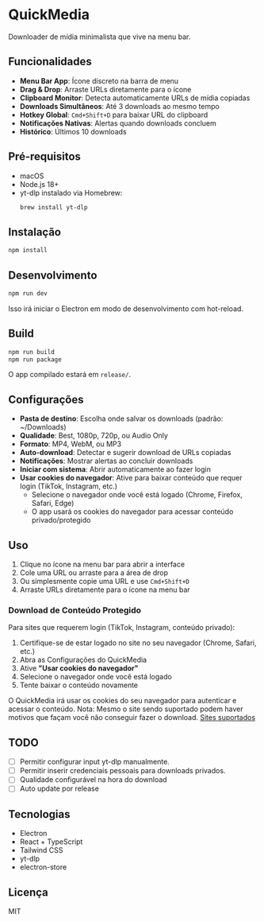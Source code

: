 # QuickMedia

Downloader de mídia minimalista que vive na menu bar.

## Funcionalidades

- **Menu Bar App**: Ícone discreto na barra de menu
- **Drag & Drop**: Arraste URLs diretamente para o ícone
- **Clipboard Monitor**: Detecta automaticamente URLs de mídia copiadas
- **Downloads Simultâneos**: Até 3 downloads ao mesmo tempo
- **Hotkey Global**: `Cmd+Shift+D` para baixar URL do clipboard
- **Notificações Nativas**: Alertas quando downloads concluem
- **Histórico**: Últimos 10 downloads

## Pré-requisitos

- macOS
- Node.js 18+
- yt-dlp instalado via Homebrew:
  ```bash
  brew install yt-dlp
  ```

## Instalação

```bash
npm install
```

## Desenvolvimento

```bash
npm run dev
```

Isso irá iniciar o Electron em modo de desenvolvimento com hot-reload.

## Build

```bash
npm run build
npm run package
```

O app compilado estará em `release/`.

## Configurações

- **Pasta de destino**: Escolha onde salvar os downloads (padrão: ~/Downloads)
- **Qualidade**: Best, 1080p, 720p, ou Audio Only
- **Formato**: MP4, WebM, ou MP3
- **Auto-download**: Detectar e sugerir download de URLs copiadas
- **Notificações**: Mostrar alertas ao concluir downloads
- **Iniciar com sistema**: Abrir automaticamente ao fazer login
- **Usar cookies do navegador**: Ative para baixar conteúdo que requer login (TikTok, Instagram, etc.)
  - Selecione o navegador onde você está logado (Chrome, Firefox, Safari, Edge)
  - O app usará os cookies do navegador para acessar conteúdo privado/protegido

## Uso

1. Clique no ícone na menu bar para abrir a interface
2. Cole uma URL ou arraste para a área de drop
3. Ou simplesmente copie uma URL e use `Cmd+Shift+D`
4. Arraste URLs diretamente para o ícone na menu bar

### Download de Conteúdo Protegido

Para sites que requerem login (TikTok, Instagram, conteúdo privado):

1. Certifique-se de estar logado no site no seu navegador (Chrome, Safari, etc.)
2. Abra as Configurações do QuickMedia
3. Ative **"Usar cookies do navegador"**
4. Selecione o navegador onde você está logado
5. Tente baixar o conteúdo novamente

O QuickMedia irá usar os cookies do seu navegador para autenticar e acessar o conteúdo.
Nota: Mesmo o site sendo suportado podem haver motivos que façam você não conseguir fazer o download.
[Sites suportados](https://raw.githubusercontent.com/yt-dlp/yt-dlp/refs/heads/master/supportedsites.md)

## TODO
- [ ] Permitir configurar input yt-dlp manualmente.
- [ ] Permitir inserir credenciais pessoais para downloads privados.
- [ ] Qualidade configurável na hora do download
- [ ] Auto update por release

## Tecnologias

- Electron
- React + TypeScript
- Tailwind CSS
- yt-dlp
- electron-store

## Licença

MIT
